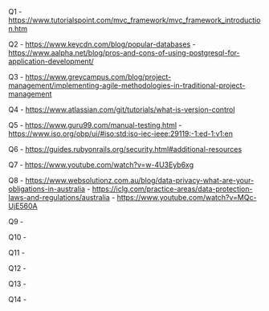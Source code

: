 Q1  - https://www.tutorialspoint.com/mvc_framework/mvc_framework_introduction.htm

Q2  - https://www.keycdn.com/blog/popular-databases
    - https://www.aalpha.net/blog/pros-and-cons-of-using-postgresql-for-application-development/

Q3  - https://www.greycampus.com/blog/project-management/implementing-agile-methodologies-in-traditional-project-management

Q4  - https://www.atlassian.com/git/tutorials/what-is-version-control

Q5  - https://www.guru99.com/manual-testing.html
    - https://www.iso.org/obp/ui/#iso:std:iso-iec-ieee:29119:-1:ed-1:v1:en

Q6  - https://guides.rubyonrails.org/security.html#additional-resources

Q7  - https://www.youtube.com/watch?v=w-4U3Eyb6xg

Q8  - https://www.websolutionz.com.au/blog/data-privacy-what-are-your-obligations-in-australia
    - https://iclg.com/practice-areas/data-protection-laws-and-regulations/australia
    - https://www.youtube.com/watch?v=MQc-UjE560A

Q9  -

Q10 -

Q11 -

Q12 -

Q13 -

Q14 -